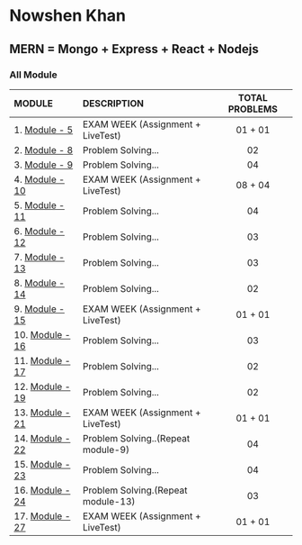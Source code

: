 # Nowshen Khan

## MERN = Mongo + Express + React + Nodejs

### All Module

| MODULE                       | DESCRIPTION                       | TOTAL PROBLEMS |
| :--------------------------- | :-------------------------------- | :------------: |
| 1. [Module - 5](module-5)    | EXAM WEEK (Assignment + LiveTest) |    01 + 01     |
| 2. [Module - 8](module-8)    | Problem Solving...                |       02       |
| 3. [Module - 9](module-9)    | Problem Solving...                |       04       |
| 4. [Module - 10](module-10)  | EXAM WEEK (Assignment + LiveTest) |    08 + 04     |
| 5. [Module - 11](module-11)  | Problem Solving...                |       04       |
| 6. [Module - 12](module-12)  | Problem Solving...                |       03       |
| 7. [Module - 13](module-13)  | Problem Solving...                |       03       |
| 8. [Module - 14](module-14)  | Problem Solving...                |       02       |
| 9. [Module - 15](module-15)  | EXAM WEEK (Assignment + LiveTest) |    01 + 01     |
| 10. [Module - 16](module-16) | Problem Solving...                |       03       |
| 11. [Module - 17](module-17) | Problem Solving...                |       02       |
| 12. [Module - 19](module-19) | Problem Solving...                |       02       |
| 13. [Module - 21](module-21) | EXAM WEEK (Assignment + LiveTest) |    01 + 01     | Student Backend Database
| 14. [Module - 22](module-22) | Problem Solving..(Repeat module-9)|       04       |
| 15. [Module - 23](module-23) | Problem Solving...                |       04       |
| 16. [Module - 24](module-24) | Problem Solving.(Repeat module-13)|       03       |
| 17. [Module - 27](module-27) | EXAM WEEK (Assignment + LiveTest) |    01 + 01     |
